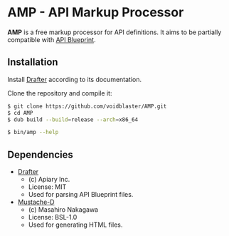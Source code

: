 # AMP - API Markup Processor

**AMP** is a free markup processor for API definitions.
It aims to be partially compatible with [API Blueprint](https://apiblueprint.org/).

## Installation

Install [Drafter](https://github.com/apiaryio/drafter) according to its documentation.

Clone the repository and compile it:

```sh
$ git clone https://github.com/voidblaster/AMP.git
$ cd AMP
$ dub build --build=release --arch=x86_64

$ bin/amp --help
```


## Dependencies

- [Drafter](https://github.com/apiaryio/drafter)
    - (c) Apiary Inc.
    - License: MIT
    - Used for parsing API Blueprint files.
- [Mustache-D](https://github.com/repeatedly/mustache-d)
    - (c) Masahiro Nakagawa
    - License: BSL-1.0
    - Used for generating HTML files.
